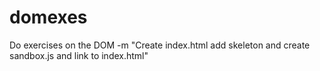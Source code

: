 # domexes
Do exercises on the DOM
-m "Create index.html add skeleton and create sandbox.js and link to index.html" 

